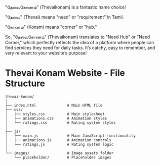 "தேவைகோணம்" (Thevaikonam) is a fantastic name choice!

"தேவை" (Thevai) means "need" or "requirement" in Tamil.

"கோணம்" (Konam) means "corner" or "hub."

So, "தேவைகோணம்" (Thevaikonam) translates to "Need Hub" or "Need Corner," which perfectly reflects the idea of a platform where people can find services they need for daily tasks. It’s catchy, easy to remember, and very relevant to your website’s purpose!

# Thevai Konam Website - File Structure

```
thevai-konam/
│
├── index.html              # Main HTML file
├── css/
│   ├── styles.css          # Main stylesheet
│   ├── animations.css      # Animation styles
│   └── ratings.css         # Rating system styles
│
├── js/
│   ├── main.js             # Main JavaScript functionality
│   ├── animations.js       # Animation controls
│   └── ratings.js          # Rating system logic
│
└── images/                 # Image assets folder
    └── placeholder/        # Placeholder images
```
